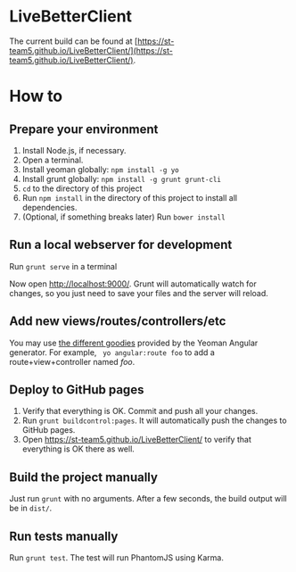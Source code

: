 LiveBetterClient
================

The current build can be found at [https://st-team5.github.io/LiveBetterClient/](https://st-team5.github.io/LiveBetterClient/).

How to
======

Prepare your environment
------------------------
1. Install Node.js, if necessary.
1. Open a terminal.
1. Install yeoman globally: `npm install -g yo`
1. Install grunt globally: `npm install -g grunt grunt-cli`
1. `cd` to the directory of this project
1. Run `npm install` in the directory of this project to install all dependencies.
1. (Optional, if something breaks later) Run `bower install`

Run a local webserver for development
-------------------------------------
Run `grunt serve` in a terminal

Now open [http://localhost:9000/](http://localhost:9000/). Grunt will automatically watch for changes, so you just need to save your files and the server will reload.

Add new views/routes/controllers/etc
------------------------------------
You may use [the different goodies](https://github.com/yeoman/generator-angular) provided by the Yeoman Angular generator. For example, ` yo angular:route foo` to add a route+view+controller named _foo_.

Deploy to GitHub pages
----------------------
1. Verify that everything is OK. Commit and push all your changes.
1. Run `grunt buildcontrol:pages`. It will automatically push the changes to GitHub pages.
1. Open https://st-team5.github.io/LiveBetterClient/ to verify that everything is OK there as well.

Build the project manually
--------------------------
Just run `grunt` with no arguments. After a few seconds, the build output will be in `dist/`.

Run tests manually
------------------
Run `grunt test`. The test will run PhantomJS using Karma.
